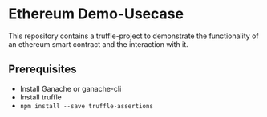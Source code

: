 # Ethereum Demo-Usecase

This repository contains a truffle-project to demonstrate the functionality of an ethereum smart contract 
and the interaction with it. 

## Prerequisites 

* Install Ganache or ganache-cli
* Install truffle 
* `npm install --save truffle-assertions`


